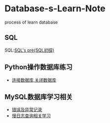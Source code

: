 # Database-s-Learn-Note
process of learn database

## SQL
SQL:[SQL's pre(SQL初探)](https://github.com/wnz27/Database-s-Learn-Note/blob/master/SQL's%20pre.md)

## Python操作数据库练习
- [连接数据库,关闭数据库](./pyhton操作mysql数据库/test_connect_mysql.py)

## MySQL数据库学习相关
- [错误及异常记录](./mysql学习/mysql异常记录/handle_error.md)
- [慢日志查询相关学习](./mysql学习/慢日志查询/慢日志查询学习笔记.md)

